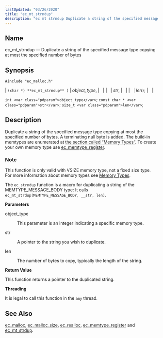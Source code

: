 ```yaml
---
lastUpdated: "03/26/2020"
title: "ec_mt_strndup"
description: "ec mt strndup Duplicate a string of the specified message type copying at most the specified number of bytes char ec mt strndup object type str len int object type const char str size t len Duplicate a string of the specified message type copying at most the specified number..."
---
```


<a name="apis.ec_mt_strndup"></a> 
## Name

ec_mt_strndup — Duplicate a string of the specified message type copying at most the specified number of bytes

## Synopsis

`#include "ec_malloc.h"`

| `(char *) **ec_mt_strndup** (` | <var class="pdparam">object_type</var>, |   |
|   | <var class="pdparam">str</var>, |   |
|   | <var class="pdparam">len</var>`)`; |   |

`int <var class="pdparam">object_type</var>`;
`const char * <var class="pdparam">str</var>`;
`size_t <var class="pdparam">len</var>`;<a name="idp55054576"></a> 
## Description

Duplicate a string of the specified message type copying at most the specified number of bytes. A terminating null byte is added. The build-in memtypes are enumerated at [the section called “Memory Types”](/momentum/3/3-api/apis-ec-malloc#apis.ec_malloc.types). To create your own memory type use [ec_memtype_register](/momentum/3/3-api/apis-ec-memtype-register).

### Note

This function is only valid with VSIZE memory type, not a fixed size type. For more information about memory types see [Memory Types](/momentum/3/3-api/arch-primary-apis#arch.memory.types).

The `ec_strndup` function is a macro for duplicating a string of the MEMTYPE_MESSAGE_BODY type: It calls `ec_mt_strdup(MEMTYPE_MESSAGE_BODY, __str, len)`.

**<a name="idp55060320"></a> Parameters**

<dl class="variablelist">

<dt>object_type</dt>

<dd>

This parameter is an integer indicating a specific memory type.

</dd>

<dt>str</dt>

<dd>

A pointer to the string you wish to duplicate.

</dd>

<dt>len</dt>

<dd>

The number of bytes to copy, typically the length of the string.

</dd>

</dl>

**<a name="idp55066816"></a> Return Value**

This function returns a pointer to the duplicated string.

**<a name="idp55067760"></a> Threading**

It is legal to call this function in the `any` thread.

<a name="idp55069616"></a> 
## See Also

[ec_malloc](/momentum/3/3-api/apis-ec-malloc), [ec_malloc_size](/momentum/3/3-api/apis-ec-malloc-size), [ec_realloc](/momentum/3/3-api/apis-ec-realloc), [ec_memtype_register](/momentum/3/3-api/apis-ec-memtype-register) and [ec_mt_strdup](/momentum/3/3-api/apis-ec-mt-strdup).